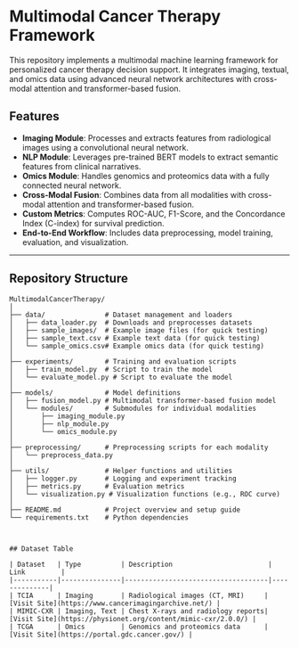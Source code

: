 # Multimodal Cancer Therapy Framework

This repository implements a multimodal machine learning framework for personalized cancer therapy decision support. It integrates imaging, textual, and omics data using advanced neural network architectures with cross-modal attention and transformer-based fusion.

## Features
- **Imaging Module**: Processes and extracts features from radiological images using a convolutional neural network.
- **NLP Module**: Leverages pre-trained BERT models to extract semantic features from clinical narratives.
- **Omics Module**: Handles genomics and proteomics data with a fully connected neural network.
- **Cross-Modal Fusion**: Combines data from all modalities with cross-modal attention and transformer-based fusion.
- **Custom Metrics**: Computes ROC-AUC, F1-Score, and the Concordance Index (C-index) for survival prediction.
- **End-to-End Workflow**: Includes data preprocessing, model training, evaluation, and visualization.

---

## Repository Structure

```plaintext
MultimodalCancerTherapy/
│
├── data/               # Dataset management and loaders
│   ├── data_loader.py  # Downloads and preprocesses datasets
│   ├── sample_images/  # Example image files (for quick testing)
│   ├── sample_text.csv # Example text data (for quick testing)
│   └── sample_omics.csv# Example omics data (for quick testing)
│
├── experiments/        # Training and evaluation scripts
│   ├── train_model.py  # Script to train the model
│   └── evaluate_model.py # Script to evaluate the model
│
├── models/             # Model definitions
│   ├── fusion_model.py # Multimodal transformer-based fusion model
│   └── modules/        # Submodules for individual modalities
│       ├── imaging_module.py
│       ├── nlp_module.py
│       └── omics_module.py
│
├── preprocessing/      # Preprocessing scripts for each modality
│   └── preprocess_data.py
│
├── utils/              # Helper functions and utilities
│   ├── logger.py       # Logging and experiment tracking
│   ├── metrics.py      # Evaluation metrics
│   └── visualization.py # Visualization functions (e.g., ROC curve)
│
├── README.md           # Project overview and setup guide
└── requirements.txt    # Python dependencies



## Dataset Table

| Dataset   | Type          | Description                        | Link         |
|-----------|---------------|------------------------------------|--------------|
| TCIA      | Imaging       | Radiological images (CT, MRI)     | [Visit Site](https://www.cancerimagingarchive.net/) |
| MIMIC-CXR | Imaging, Text | Chest X-rays and radiology reports| [Visit Site](https://physionet.org/content/mimic-cxr/2.0.0/) |
| TCGA      | Omics         | Genomics and proteomics data      | [Visit Site](https://portal.gdc.cancer.gov/) |




